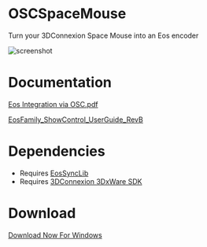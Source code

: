 # OSCSpaceMouse
Turn your 3DConnexion Space Mouse into an Eos encoder

![screenshot](https://raw.githubusercontent.com/ElectronicTheatreControlsLabs/Downloads/master/Images/OSCSpaceMouse_Screenshot.png)


# Documentation

[Eos Integration via OSC.pdf](https://github.com/ElectronicTheatreControlsLabs/EosSyncLib/raw/master/Eos%20Integration%20via%20OSC.pdf)

[EosFamily_ShowControl_UserGuide_RevB](http://www.etcconnect.com/WorkArea/DownloadAsset.aspx?id=10737461372)


# Dependencies

- Requires [EosSyncLib](https://github.com/ElectronicTheatreControlsLabs/EosSyncLib)
- Requires [3DConnexion 3DxWare SDK](http://www.3dconnexion.com/service/software-developer/licence-agreement/sdk-download.html)


# Download

[Download Now For Windows](https://github.com/ElectronicTheatreControlsLabs/OSCSpaceMouse/releases/)

